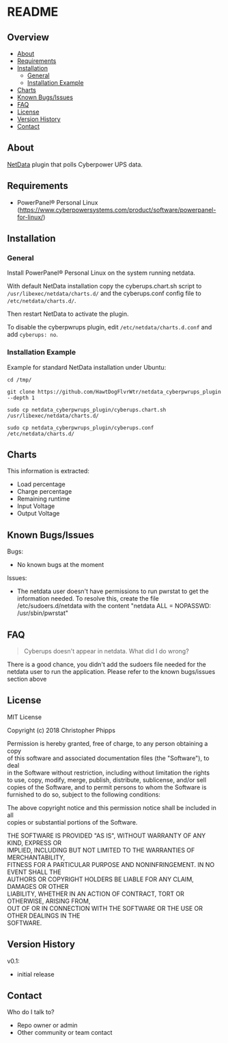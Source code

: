# README #

## Overview ##
<!-- MarkdownTOC depth=0 -->

- [About](#about)
- [Requirements](#requirements)
- [Installation](#installation)
	- [General](#general)
	- [Installation Example](#installation-example)
- [Charts](#charts)
- [Known Bugs/Issues](#known-bugsissues)
- [FAQ](#faq)
- [License](#license)
- [Version History](#version-history)
- [Contact](#contact)

<!-- /MarkdownTOC -->

## About ##

[NetData](https://github.com/firehol/netdata/) plugin that polls Cyberpower UPS data.

## Requirements ##

* PowerPanel® Personal Linux (https://www.cyberpowersystems.com/product/software/powerpanel-for-linux/)

## Installation ##

### General ###

Install PowerPanel® Personal Linux on the system running netdata.

With default NetData installation copy the cyberups.chart.sh script to `/usr/libexec/netdata/charts.d/` and the cyberups.conf config file to `/etc/netdata/charts.d/`.

Then restart NetData to activate the plugin.

To disable the cyberpwrups plugin, edit `/etc/netdata/charts.d.conf` and add `cyberups: no`.


### Installation Example ###

Example for standard NetData installation under Ubuntu:

```
cd /tmp/

git clone https://github.com/HawtDogFlvrWtr/netdata_cyberpwrups_plugin --depth 1

sudo cp netdata_cyberpwrups_plugin/cyberups.chart.sh /usr/libexec/netdata/charts.d/

sudo cp netdata_cyberpwrups_plugin/cyberups.conf /etc/netdata/charts.d/
```

## Charts ##

This information is extracted:

- Load percentage
- Charge percentage
- Remaining runtime
- Input Voltage
- Output Voltage

## Known Bugs/Issues ##

Bugs:
* No known bugs at the moment

Issues:
* The netdata user doesn't have permissions to run pwrstat to get the information needed. To resolve this, create the file /etc/sudoers.d/netdata with the content "netdata ALL = NOPASSWD: /usr/sbin/pwrstat" 

## FAQ ##

> Cyberups doesn't appear in netdata. What did I do wrong?

There is a good chance, you didn't add the sudoers file needed for the netdata user to run the application. Please refer to the known bugs/issues section above

## License ##
MIT License                                                                                                                                                                                                        
                                                                                                                                                                                                                   
Copyright (c) 2018 Christopher Phipps                                                                                                                                                                              
                                                                                                                                                                                                                   
Permission is hereby granted, free of charge, to any person obtaining a copy                                                                                                                                       
of this software and associated documentation files (the "Software"), to deal                                                                                                                                      
in the Software without restriction, including without limitation the rights                                                                                                                                       
to use, copy, modify, merge, publish, distribute, sublicense, and/or sell                                                                                                                                          
copies of the Software, and to permit persons to whom the Software is                                                                                                                                              
furnished to do so, subject to the following conditions:                                                                                                                                                           
                                                                                                                                                                                                                   
The above copyright notice and this permission notice shall be included in all                                                                                                                                     
copies or substantial portions of the Software.                                                                                                                                                                    
                                                                                                                                                                                                                   
THE SOFTWARE IS PROVIDED "AS IS", WITHOUT WARRANTY OF ANY KIND, EXPRESS OR                                                                                                                                         
IMPLIED, INCLUDING BUT NOT LIMITED TO THE WARRANTIES OF MERCHANTABILITY,                                                                                                                                           
FITNESS FOR A PARTICULAR PURPOSE AND NONINFRINGEMENT. IN NO EVENT SHALL THE                                                                                                                                        
AUTHORS OR COPYRIGHT HOLDERS BE LIABLE FOR ANY CLAIM, DAMAGES OR OTHER                                                                                                                                             
LIABILITY, WHETHER IN AN ACTION OF CONTRACT, TORT OR OTHERWISE, ARISING FROM,                                                                                                                                      
OUT OF OR IN CONNECTION WITH THE SOFTWARE OR THE USE OR OTHER DEALINGS IN THE                                                                                                                                      
SOFTWARE.

## Version History ##

v0.1:
* initial release


## Contact ##

Who do I talk to?

* Repo owner or admin
* Other community or team contact
